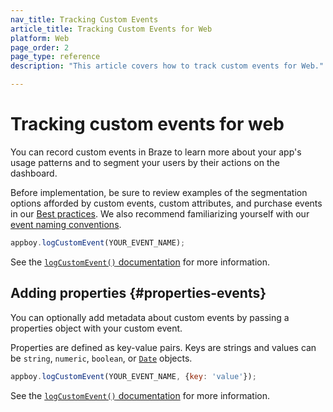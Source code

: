```yaml
---
nav_title: Tracking Custom Events
article_title: Tracking Custom Events for Web
platform: Web
page_order: 2
page_type: reference
description: "This article covers how to track custom events for Web."

---
```


# Tracking custom events for web

You can record custom events in Braze to learn more about your app's usage patterns and to segment your users by their actions on the dashboard.

Before implementation, be sure to review examples of the segmentation options afforded by custom events, custom attributes, and purchase events in our [Best practices][0]. We also recommend familiarizing yourself with our [event naming conventions]({{site.baseurl}}/user_guide/data_and_analytics/custom_data/event_naming_conventions/).

```javascript
appboy.logCustomEvent(YOUR_EVENT_NAME);
```

See the [`logCustomEvent()` documentation][1] for more information.

## Adding properties {#properties-events}

You can optionally add metadata about custom events by passing a properties object with your custom event.

Properties are defined as key-value pairs. Keys are strings and values can be `string`, `numeric`, `boolean`, or [`Date`][2] objects.

```javascript
appboy.logCustomEvent(YOUR_EVENT_NAME, {key: 'value'});
```

See the [`logCustomEvent()` documentation][1] for more information.

[0]: {{site.baseurl}}/developer_guide/platform_wide/analytics_overview/#user-data-collection
[1]: https://js.appboycdn.com/web-sdk/latest/doc/module-appboy.html#.logCustomEvent
[2]: http://www.w3schools.com/jsref/jsref_obj_date.asp
